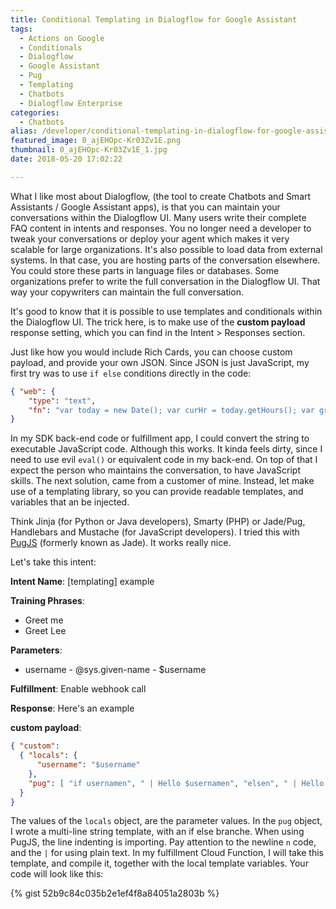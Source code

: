 ```yaml
---
title: Conditional Templating in Dialogflow for Google Assistant
tags:
  - Actions on Google
  - Conditionals
  - Dialogflow
  - Google Assistant
  - Pug
  - Templating
  - Chatbots
  - Dialogflow Enterprise
categories:
  - Chatbots
alias: /developer/conditional-templating-in-dialogflow-for-google-assistant/
featured_image: 0_ajEHOpc-Kr03Zv1E.png
thumbnail: 0_ajEHOpc-Kr03Zv1E_1.jpg
date: 2018-05-20 17:02:22

---
```


What I like most about Dialogflow, (the tool to create Chatbots and Smart Assistants / Google Assistant apps), is that you can maintain your conversations within the Dialogflow UI. Many users write their complete FAQ content in intents and responses. You no longer need a developer to tweak your conversations or deploy your agent which makes it very scalable for large organizations. It's also possible to load data from external systems. In that case, you are hosting parts of the conversation elsewhere. You could store these parts in language files or databases. Some organizations prefer to write the full conversation in the Dialogflow UI. That way your copywriters can maintain the full conversation. 

It's good to know that it is possible to use templates and conditionals within the Dialogflow UI. The trick here, is to make use of the **custom payload** response setting, which you can find in the Intent > Responses section.
<!--more-->

Just like how you would include Rich Cards, you can choose custom payload, and provide your own JSON. Since JSON is just JavaScript, my first try was to use `if else` conditions directly in the code: 

``` JSON 
{ "web": { 
    "type": "text", 
    "fn": "var today = new Date(); var curHr = today.getHours(); var greet = ""; if (curHr < 12) { greet = 'Good morning!'; } else if (curHr < 18) { greet = 'Good afternoon!'; } else { greet = 'Good evening!'; } return greet;" }
} 
```

In my SDK back-end code or fulfillment app, I could convert the string to executable JavaScript code. Although this works. It kinda feels dirty, since I need to use evil `eval()` or equivalent code in my back-end. On top of that I expect the person who maintains the conversation, to have JavaScript skills. The next solution, came from a customer of mine. Instead, let make use of a templating library, so you can provide readable templates, and variables that an be injected. 

Think Jinja (for Python or Java developers), Smarty (PHP) or Jade/Pug, Handlebars and Mustache (for JavaScript developers). I tried this with [PugJS](http://www.pugjs.org) (formerly known as Jade). It works really nice.

Let's take this intent: 

**Intent Name**: [templating] example

**Training Phrases**: 
  * Greet me 
  * Greet Lee 

**Parameters**: 
  * username - @sys.given-name - $username 
  
**Fulfillment**: Enable webhook call 

**Response**: Here's an example 

**custom payload**: 

``` JSON 
{ "custom": 
  { "locals": { 
      "username": "$username" 
    }, 
    "pug": [ "if usernamen", " | Hello $usernamen", "elsen", " | Hello stranger" ] 
  } 
}
```

The values of the `locals` object, are the parameter values. In the `pug` object, I wrote a multi-line string template, with an if else branche. When using PugJS, the line indenting is importing. Pay attention to the newline `n` code, and the `|` for using plain text. In my fulfillment Cloud Function, I will take this template, and compile it, together with the local template variables. Your code will look like this:

{% gist 52b9c84c035b2e1ef4f8a84051a2803b %}
